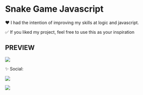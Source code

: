 <h1>Snake Game Javascript</h1>

❤️ I had the intention of improving my skills at logic and javascript.

✅ If you liked my project, feel free to use this as your inspiration

<h2>PREVIEW</h2>

<img src="https://i.imgur.com/26hL3v5.png"/>

✨ Social:

<a href="https://t.me/kernelpanicxd"> <img src="https://img.shields.io/badge/Telegram-2CA5E0?style=for-the-badge&logo=telegram&logoColor=white"> </a>

<a href="https://www.linkedin.com/in/mismetti/"><img src="https://img.shields.io/badge/LinkedIn-0077B5?style=for-the-badge&logo=linkedin&logoColor=white"></a>



